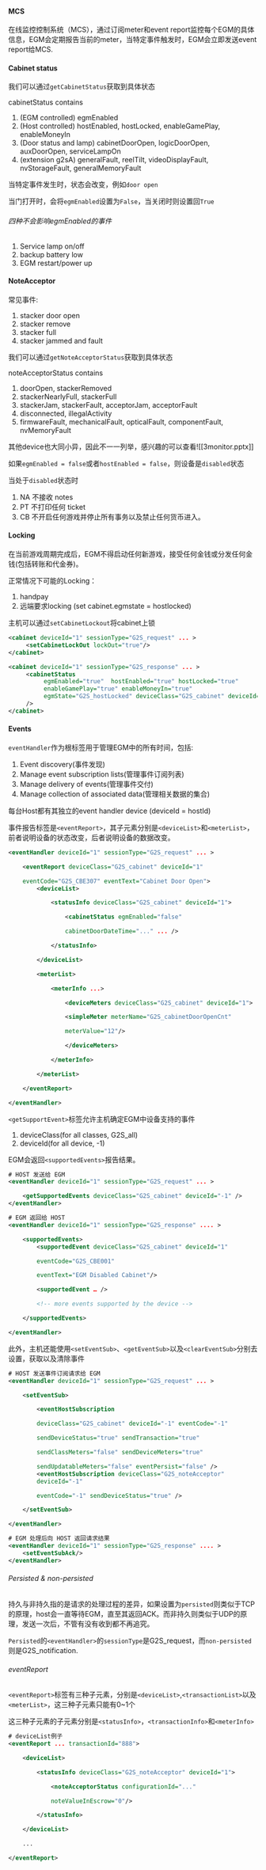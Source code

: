 #### MCS
在线监控控制系统（MCS），通过订阅meter和event report监控每个EGM的具体信息，EGM会定期报告当前的meter，当特定事件触发时，EGM会立即发送event report给MCS.

#### Cabinet status
我们可以通过`getCabinetStatus`获取到具体状态

cabinetStatus contains
1. (EGM controlled) egmEnabled
2. (Host controlled) hostEnabled, hostLocked, enableGamePlay, enableMoneyIn 
3. (Door status and lamp) cabinetDoorOpen, logicDoorOpen, auxDoorOpen, serviceLampOn
4. (extension g2sA) generalFault, reelTilt, videoDisplayFault, nvStorageFault, generalMemoryFault


当特定事件发生时，状态会改变，例如`door open`

当门打开时，会将`egmEnabled`设置为`False`，当关闭时则设置回`True`


###### 四种不会影响egmEnabled的事件
1. Service lamp on/off
2. backup battery low
3. EGM restart/power up

#### NoteAcceptor
常见事件:
1. stacker door open
2. stacker remove
3. stacker full
4. stacker jammed and fault

我们可以通过`getNoteAcceptorStatus`获取到具体状态

noteAcceptorStatus contains
1. doorOpen, stackerRemoved
2. stackerNearlyFull, stackerFull 
3. stackerJam, stackerFault, acceptorJam, acceptorFault
4. disconnected, illegalActivity
5. firmwareFault, mechanicalFault, opticalFault, componentFault, nvMemoryFault

其他device也大同小异，因此不一一列举，感兴趣的可以查看![[3monitor.pptx]]


如果`egmEnabled = false`或者`hostEnabled = false`，则设备是`disabled`状态

当处于`disabled`状态时
1. NA 不接收 notes
2. PT 不打印任何 ticket
3. CB 不开启任何游戏并停止所有事务以及禁止任何货币进入。

#### Locking
在当前游戏周期完成后，EGM不得启动任何新游戏，接受任何金钱或分发任何金钱(包括转账和代金券)。

正常情况下可能的Locking：
1. handpay
2. 远端要求locking (set cabinet.egmstate = hostlocked)

主机可以通过`setCabinetLockout`将cabinet上锁

```xml
<cabinet deviceId="1" sessionType="G2S_request" ... >
     <setCabinetLockOut lockOut="true"/> 
</cabinet>
```

```xml
<cabinet deviceId="1" sessionType="G2S_response" ... >
     <cabinetStatus 
          egmEnabled="true"  hostEnabled="true" hostLocked="true" 
          enableGamePlay="true" enableMoneyIn="true"
          egmState="G2S_hostLocked" deviceClass="G2S_cabinet" deviceId="1" … 
     />
</cabinet>
```

#### Events
`eventHandler`作为根标签用于管理EGM中的所有时间，包括:
1. Event discovery(事件发现)
2. Manage event subscription lists(管理事件订阅列表)
3. Manage delivery of events(管理事件交付)
4. Manage collection of associated data(管理相关数据的集合)

每台Host都有其独立的event handler device (deviceId = hostId)

事件报告标签是`<eventReport>`，其子元素分别是`<deviceList>`和`<meterList>`，前者说明设备的状态改变，后者说明设备的数据改变。

```xml 
<eventHandler deviceId="1" sessionType="G2S_request" ... >

	<eventReport deviceClass="G2S_cabinet" deviceId="1"

	eventCode="G2S_CBE307" eventText="Cabinet Door Open">
		<deviceList>

			<statusInfo deviceClass="G2S_cabinet" deviceId="1">

				<cabinetStatus egmEnabled="false"

				cabinetDoorDateTime="..." ... />

			</statusInfo>

		</deviceList>

		<meterList>

			<meterInfo ...>

				<deviceMeters deviceClass="G2S_cabinet" deviceId="1">

				<simpleMeter meterName="G2S_cabinetDoorOpenCnt"

				meterValue="12"/>

				</deviceMeters>

			</meterInfo>

		</meterList>

	</eventReport>

</eventHandler>
```

`<getSupportEvent>`标签允许主机确定EGM中设备支持的事件

1. deviceClass(for all classes, G2S_all)
2. deviceId(for all device, -1)

EGM会返回`<supportedEvents>`报告结果。

```xml
# HOST 发送给 EGM
<eventHandler deviceId="1" sessionType="G2S_request" ... >

	<getSupportedEvents deviceClass="G2S_cabinet" deviceId="-1" />
</eventHandler>
```

```xml
# EGM 返回给 HOST
<eventHandler deviceId="1" sessionType="G2S_response" .... >

	<supportedEvents>
		<supportedEvent deviceClass="G2S_cabinet" deviceId="1"

		eventCode="G2S_CBE001"

		eventText="EGM Disabled Cabinet"/>

		<supportedEvent … />

		<!-- more events supported by the device -->

	</supportedEvents>

</eventHandler>
```

此外，主机还能使用`<setEventSub>`、`<getEventSub>`以及`<clearEventSub>`分别去设置，获取以及清除事件

```xml
# HOST 发送事件订阅请求给 EGM
<eventHandler deviceId="1" sessionType="G2S_request" ... >

	<setEventSub>

		<eventHostSubscription

		deviceClass="G2S_cabinet" deviceId="-1" eventCode="-1"

		sendDeviceStatus="true" sendTransaction="true"

		sendClassMeters="false" sendDeviceMeters="true"

		sendUpdatableMeters="false" eventPersist="false" />
		<eventHostSubscription deviceClass="G2S_noteAcceptor"
		deviceId="-1"

		eventCode="-1" sendDeviceStatus="true" />

	</setEventSub>

</eventHandler>
```

```xml
# EGM 处理后向 HOST 返回请求结果
<eventHandler deviceId="1" sessionType="G2S_response" .... >
	<setEventSubAck/>
</eventHandler>
```

###### Persisted & non-persisted
持久与非持久指的是请求的处理过程的差异，如果设置为`persisted`则类似于TCP的原理，host会一直等待EGM，直至其返回ACK。而非持久则类似于UDP的原理，发送一次后，不管有没有收到都不再追究。

`Persisted`的`<eventHandler>`的`sessionType`是G2S_request，而`non-persisted`则是G2S_notification.


###### eventReport
`<eventReport>`标签有三种子元素，分别是`<deviceList>`,`<transactionList>`以及`<meterList>`，这三种子元素只能有0~1个

这三种子元素的子元素分别是`<statusInfo>`，`<transactionInfo>`和`<meterInfo>`
```xml
# deviceList例子
<eventReport ... transactionId="888">

	<deviceList>

		<statusInfo deviceClass="G2S_noteAcceptor" deviceId="1">

			<noteAcceptorStatus configurationId="..."

			noteValueInEscrow="0"/>

		</statusInfo>

	</deviceList>

	...

</eventReport>
```